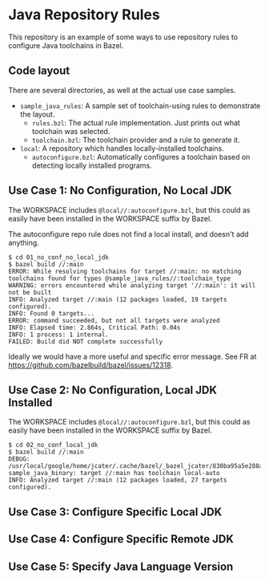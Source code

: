# Java Repository Rules

This repository is an example of some ways to use repository rules to configure
Java toolchains in Bazel.

## Code layout

There are several directories, as well at the actual use case samples.

-  `sample_java_rules`: A sample set of toolchain-using rules to demonstrate the
   layout.
   -  `rules.bzl`: The actual rule implementation. Just prints out what
      toolchain was selected.
   -  `toolchain.bzl`: The toolchain provider and a rule to generate it.
-  `local`: A repository which handles locally-installed toolchains.
   -  `autoconfigure.bzl`: Automatically configures a toolchain based on
      detecting locally installed programs.

## Use Case 1: No Configuration, No Local JDK

The WORKSPACE includes `@local//:autoconfigure.bzl`, but this could as easily
have been installed in the WORKSPACE suffix by Bazel.

The autoconfigure repo rule does not find a local install, and doesn't add
anything.

```
$ cd 01_no_conf_no_local_jdk
$ bazel build //:main
ERROR: While resolving toolchains for target //:main: no matching toolchains found for types @sample_java_rules//:toolchain_type
WARNING: errors encountered while analyzing target '//:main': it will not be built
INFO: Analyzed target //:main (12 packages loaded, 19 targets configured).
INFO: Found 0 targets...
ERROR: command succeeded, but not all targets were analyzed
INFO: Elapsed time: 2.864s, Critical Path: 0.04s
INFO: 1 process: 1 internal.
FAILED: Build did NOT complete successfully
```

Ideally we would have a more useful and specific error message. See FR at https://github.com/bazelbuild/bazel/issues/12318.

## Use Case 2: No Configuration, Local JDK Installed

The WORKSPACE includes `@local//:autoconfigure.bzl`, but this could as easily
have been installed in the WORKSPACE suffix by Bazel.

```
$ cd 02_no_conf_local_jdk
$ bazel build //:main
DEBUG: /usr/local/google/home/jcater/.cache/bazel/_bazel_jcater/830ba95a5e288ac0918d8e6bf8272de4/external/sample_java_rules/rules.bzl:5:10: sample_java_binary: target //:main has toolchain local-auto
INFO: Analyzed target //:main (12 packages loaded, 27 targets configured).
```

## Use Case 3: Configure Specific Local JDK

## Use Case 4: Configure Specific Remote JDK

## Use Case 5: Specify Java Language Version

